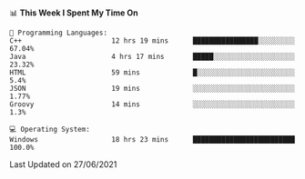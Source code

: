 
<!--START_SECTION:waka-->
📊 **This Week I Spent My Time On** 

```text
💬 Programming Languages: 
C++                      12 hrs 19 mins      ████████████████░░░░░░░░░   67.04% 
Java                     4 hrs 17 mins       █████░░░░░░░░░░░░░░░░░░░░   23.32% 
HTML                     59 mins             █░░░░░░░░░░░░░░░░░░░░░░░░   5.4% 
JSON                     19 mins             ░░░░░░░░░░░░░░░░░░░░░░░░░   1.77% 
Groovy                   14 mins             ░░░░░░░░░░░░░░░░░░░░░░░░░   1.3%

💻 Operating System: 
Windows                  18 hrs 23 mins      █████████████████████████   100.0%

```


 Last Updated on 27/06/2021
<!--END_SECTION:waka-->
